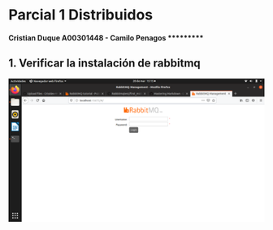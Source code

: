 # Parcial 1 Distribuidos
#### Cristian Duque A00301448 - Camilo Penagos *********

## 1. Verificar la instalación de rabbitmq
![](/imgs/rabbitmq.png)
